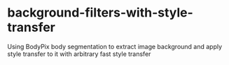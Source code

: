 # background-filters-with-style-transfer
Using BodyPix body segmentation to extract image background and apply style transfer to it with arbitrary fast style transfer

